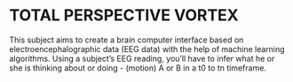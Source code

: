 # TOTAL PERSPECTIVE VORTEX 

This subject aims to create a brain computer interface based on electroencephalographic data (EEG data) with the help of machine learning algorithms.
Using a subject’s EEG reading, you’ll have to infer what he or she is thinking about or doing - (motion) A or B in a t0 to tn timeframe.




